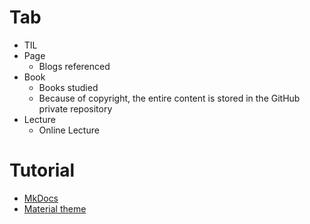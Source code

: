 # Tab
- TIL
- Page
    - Blogs referenced
- Book
    - Books studied
    - Because of copyright, the entire content is stored in the GitHub private repository
- Lecture
    - Online Lecture

# Tutorial
- [MkDocs](https://demun.github.io/mkdocs-tuts/)
- [Material theme](https://squidfunk.github.io/mkdocs-material/)